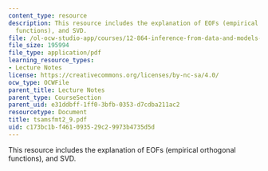 ```yaml
---
content_type: resource
description: This resource includes the explanation of EOFs (empirical orthogonal
  functions), and SVD.
file: /ol-ocw-studio-app/courses/12-864-inference-from-data-and-models-spring-2005/c173bc1bf461093529c29973b4735d5d_tsamsfmt2_9.pdf
file_size: 195994
file_type: application/pdf
learning_resource_types:
- Lecture Notes
license: https://creativecommons.org/licenses/by-nc-sa/4.0/
ocw_type: OCWFile
parent_title: Lecture Notes
parent_type: CourseSection
parent_uid: e31ddbff-1ff0-3bfb-0353-d7cdba211ac2
resourcetype: Document
title: tsamsfmt2_9.pdf
uid: c173bc1b-f461-0935-29c2-9973b4735d5d
---
```

This resource includes the explanation of EOFs (empirical orthogonal functions), and SVD.